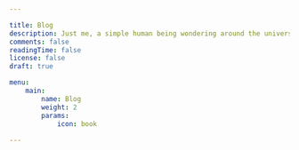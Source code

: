 ```yaml
---

title: Blog
description: Just me, a simple human being wondering around the universe, trying to understand a small bit of the whole
comments: false
readingTime: false
license: false
draft: true

menu:
    main:
        name: Blog
        weight: 2
        params:
            icon: book
    
---
```


